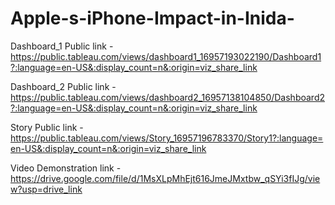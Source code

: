 # Apple-s-iPhone-Impact-in-Inida-


Dashboard_1 Public link - https://public.tableau.com/views/dashboard1_16957193022190/Dashboard1?:language=en-US&:display_count=n&:origin=viz_share_link


Dashboard_2 Public link - https://public.tableau.com/views/dashboard2_16957138104850/Dashboard2?:language=en-US&:display_count=n&:origin=viz_share_link


Story Public link - https://public.tableau.com/views/Story_16957196783370/Story1?:language=en-US&:display_count=n&:origin=viz_share_link


Video Demonstration link - https://drive.google.com/file/d/1MsXLpMhEjt616JmeJMxtbw_qSYi3fIJg/view?usp=drive_link

